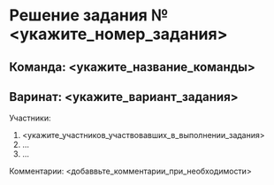 # Решение задания № <укажите_номер_задания>
## Команда: <укажите_название_команды>
## Варинат: <укажите_вариант_задания>

Участники:
1. <укажите_участников_участвовавших_в_выполнении_задания>
2. ...
3. ...

Комментарии: <добаввьте_комментарии_при_необходимости>
